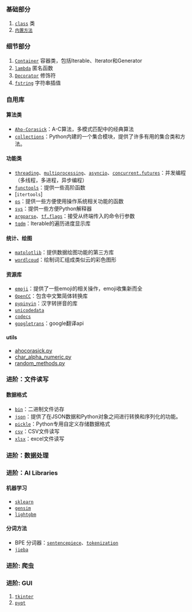 ### 基础部分

1. [`class`](basic/class) 类
1. [`内置方法`](basic/builtins)


### 细节部分

1. [`Container`](details/Container) 容器类，包括Iterable、Iterator和Generator
1. [`lambda`](details/lambda) 匿名函数 
1. [`Decorator`](details/Decorator) 修饰符
1. [`fstring`](details/fstring.md) 字符串插值

### 自用库

#### 算法类

- [`Aho-Corasick`](libs/ahocorasick)：A-C算法，多模式匹配中的经典算法
- [`collections`](libs/collections)：Python内建的一个集合模块，提供了许多有用的集合类和方法。

#### 功能类

- [`threading`](libs/concurrent_programming/#threading)、[`multiprocessing`](libs/concurrent_programming/#multiprocessing)、[`asyncio`](libs/concurrent_programming/#asyncio)、[`concurrent.futures`](libs/concurrent_programming/#concurrent.futures)：并发编程（多线程，多进程，异步编程）
- [`functools`](libs/functools)：提供一些高阶函数
- [`itertools`]
- [`os`](libs/os)：提供一些方便使用操作系统相关功能的函数
- [`sys`](libs/sys)：提供一些方便Python解释器
- [`argparse`](libs/argparser/#argparse)、[`tf.flags`](libs/argparser/#tfflags)：接受从终端传入的命令行参数
- [`tqdm`](libs/tqdm)：Iterable的遍历进度显示库


#### 统计、绘图

- [`matplotlib`](libs/matplotlib)：提供数据绘图功能的第三方库
- [`wordlcoud`](libs/wordcloud)：绘制词汇组成类似云的彩色图形
  
#### 资源库

- [`emoji`](libs/emoji)：提供了一些emoji的相关操作，emoji收集新而全
- [`OpenCC`](libs/opencc)：包含中文繁简体转换库
- [`pypinyin`](libs/pypinyin)：汉字转拼音的库
- [`unicodedata`](libs/unicodedata)
- [`codecs`](libs/codecs.md)
- [`googletrans`](libs/googletrans.md)：google翻译api

#### utils
- [ahocorasick.py](utils/ahocorasick)
- [char_alpha_numeric.py](utils/char_alpha_numeric)
- [random_methods.py](utils/random_methods)

### 进阶：文件读写

#### 数据格式

- [`bin`](libs/file_format/#bin)：二进制文件访存
- [`json`](libs/file_format/#json)：提供了在JSON数据和Python对象之间进行转换和序列化的功能。
- [`pickle`](libs/file_format/#pkl)：Python专用自定义存储数据格式
- [`csv`](libs/xlsx/#csv)：CSV文件读写
- [`xlsx`](libs/xlsx/#xlsx)：excel文件读写

### 进阶：数据处理

### 进阶：AI Libraries

#### 机器学习

- [`sklearn`](ai_libs/sklearn/sklearn)
- [`gensim`](ai_libs/gensim/gensim)
- [`lightgbm`]()

#### 分词方法

- BPE 分词器：[`sentencepiece`](ai_libs/bpe_tokenizer.md)、[`tokenization`](ai_libs/bpe_tokenizer.md)
- [`jieba`]()

### 进阶: 爬虫

### 进阶: GUI

1. [`tkinter`]()
1. [`pyqt`]()

